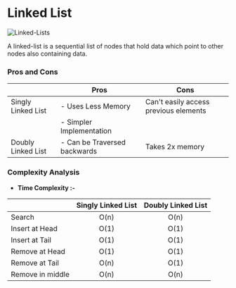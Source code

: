 # Linked List
![Linked-Lists](https://github.com/nandanabhishek/Data-Structure/blob/main/Linked%20List/sll.jpg)

A linked-list is a sequential list of nodes that hold data which point to other nodes also containing data.


### Pros and Cons
| | Pros | Cons |
| --- | --- | --- |
| Singly Linked List | - Uses Less Memory | Can't easily access previous elements |
| | - Simpler Implementation | |
| Doubly Linked List | - Can be Traversed backwards | Takes 2x memory |


### Complexity Analysis

- **Time Complexity :-**

| | Singly Linked List | Doubly Linked List |
| --- | :---: | :---: |
| Search | O(n) | O(n) |
| Insert at Head | O(1) | O(1) |
| Insert at Tail | O(1) | O(1) |
| Remove at Head | O(1) | O(1) |
| Remove at Tail | O(n) | O(1) |
| Remove in middle | O(n) | O(n) |
